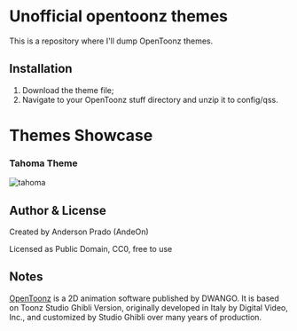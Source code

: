 # Unofficial opentoonz themes

This is a repository where I'll dump OpenToonz themes.

Installation
------------

1. Download the theme file;
2. Navigate to your OpenToonz stuff directory and unzip it to config/qss.

# Themes Showcase

### Tahoma Theme
![tahoma](https://user-images.githubusercontent.com/11843239/126086784-66182ecf-0f5d-4cd4-9abb-862f5df55452.jpg)



Author & License
-----------------
Created by Anderson Prado (AndeOn)

Licensed as Public Domain, CC0, free to use

Notes
-----

[OpenToonz](https://opentoonz.github.io/) is a 2D animation software published by DWANGO. It is based on Toonz Studio Ghibli Version, originally developed in Italy by Digital Video, Inc., and customized by Studio Ghibli over many years of production.

